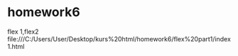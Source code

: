 # homework6
flex 1,flex2
file:///C:/Users/User/Desktop/kurs%20html/homework6/flex%20part1/index1.html
